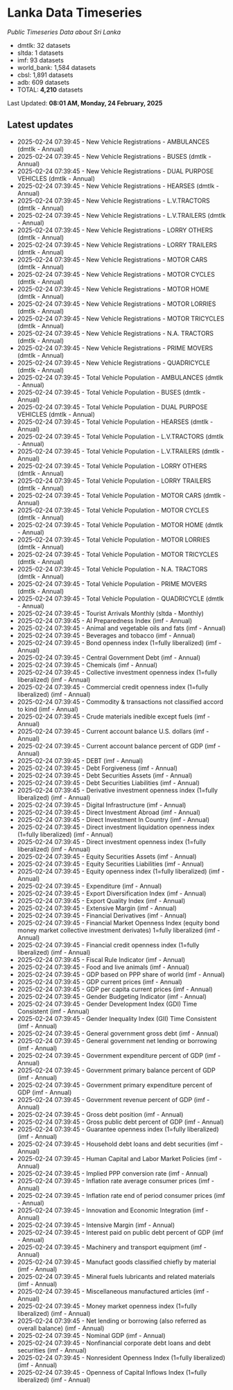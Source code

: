 # Lanka Data Timeseries
*Public Timeseries Data about Sri Lanka*

* dmtlk: 32 datasets
* sltda: 1 datasets
* imf: 93 datasets
* world_bank: 1,584 datasets
* cbsl: 1,891 datasets
* adb: 609 datasets
* TOTAL: **4,210** datasets

Last Updated: **08:01 AM, Monday, 24 February, 2025**

## Latest updates

* 2025-02-24 07:39:45 - New Vehicle Registrations - AMBULANCES (dmtlk - Annual)
* 2025-02-24 07:39:45 - New Vehicle Registrations - BUSES (dmtlk - Annual)
* 2025-02-24 07:39:45 - New Vehicle Registrations - DUAL PURPOSE VEHICLES (dmtlk - Annual)
* 2025-02-24 07:39:45 - New Vehicle Registrations - HEARSES (dmtlk - Annual)
* 2025-02-24 07:39:45 - New Vehicle Registrations - L.V.TRACTORS (dmtlk - Annual)
* 2025-02-24 07:39:45 - New Vehicle Registrations - L.V.TRAILERS (dmtlk - Annual)
* 2025-02-24 07:39:45 - New Vehicle Registrations - LORRY OTHERS (dmtlk - Annual)
* 2025-02-24 07:39:45 - New Vehicle Registrations - LORRY TRAILERS (dmtlk - Annual)
* 2025-02-24 07:39:45 - New Vehicle Registrations - MOTOR CARS (dmtlk - Annual)
* 2025-02-24 07:39:45 - New Vehicle Registrations - MOTOR CYCLES (dmtlk - Annual)
* 2025-02-24 07:39:45 - New Vehicle Registrations - MOTOR HOME (dmtlk - Annual)
* 2025-02-24 07:39:45 - New Vehicle Registrations - MOTOR LORRIES (dmtlk - Annual)
* 2025-02-24 07:39:45 - New Vehicle Registrations - MOTOR TRICYCLES (dmtlk - Annual)
* 2025-02-24 07:39:45 - New Vehicle Registrations - N.A. TRACTORS (dmtlk - Annual)
* 2025-02-24 07:39:45 - New Vehicle Registrations - PRIME MOVERS (dmtlk - Annual)
* 2025-02-24 07:39:45 - New Vehicle Registrations - QUADRICYCLE (dmtlk - Annual)
* 2025-02-24 07:39:45 - Total Vehicle Population - AMBULANCES (dmtlk - Annual)
* 2025-02-24 07:39:45 - Total Vehicle Population - BUSES (dmtlk - Annual)
* 2025-02-24 07:39:45 - Total Vehicle Population - DUAL PURPOSE VEHICLES (dmtlk - Annual)
* 2025-02-24 07:39:45 - Total Vehicle Population - HEARSES (dmtlk - Annual)
* 2025-02-24 07:39:45 - Total Vehicle Population - L.V.TRACTORS (dmtlk - Annual)
* 2025-02-24 07:39:45 - Total Vehicle Population - L.V.TRAILERS (dmtlk - Annual)
* 2025-02-24 07:39:45 - Total Vehicle Population - LORRY OTHERS (dmtlk - Annual)
* 2025-02-24 07:39:45 - Total Vehicle Population - LORRY TRAILERS (dmtlk - Annual)
* 2025-02-24 07:39:45 - Total Vehicle Population - MOTOR CARS (dmtlk - Annual)
* 2025-02-24 07:39:45 - Total Vehicle Population - MOTOR CYCLES (dmtlk - Annual)
* 2025-02-24 07:39:45 - Total Vehicle Population - MOTOR HOME (dmtlk - Annual)
* 2025-02-24 07:39:45 - Total Vehicle Population - MOTOR LORRIES (dmtlk - Annual)
* 2025-02-24 07:39:45 - Total Vehicle Population - MOTOR TRICYCLES (dmtlk - Annual)
* 2025-02-24 07:39:45 - Total Vehicle Population - N.A. TRACTORS (dmtlk - Annual)
* 2025-02-24 07:39:45 - Total Vehicle Population - PRIME MOVERS (dmtlk - Annual)
* 2025-02-24 07:39:45 - Total Vehicle Population - QUADRICYCLE (dmtlk - Annual)
* 2025-02-24 07:39:45 - Tourist Arrivals Monthly (sltda - Monthly)
* 2025-02-24 07:39:45 - AI Preparedness Index (imf - Annual)
* 2025-02-24 07:39:45 - Animal and vegetable oils and fats (imf - Annual)
* 2025-02-24 07:39:45 - Beverages and tobacco (imf - Annual)
* 2025-02-24 07:39:45 - Bond openness index (1=fully liberalized) (imf - Annual)
* 2025-02-24 07:39:45 - Central Government Debt (imf - Annual)
* 2025-02-24 07:39:45 - Chemicals (imf - Annual)
* 2025-02-24 07:39:45 - Collective investment openness index (1=fully liberalized) (imf - Annual)
* 2025-02-24 07:39:45 - Commercial credit openness index (1=fully liberalized) (imf - Annual)
* 2025-02-24 07:39:45 - Commodity & transactions not classified accord to kind (imf - Annual)
* 2025-02-24 07:39:45 - Crude materials inedible except fuels (imf - Annual)
* 2025-02-24 07:39:45 - Current account balance U.S. dollars (imf - Annual)
* 2025-02-24 07:39:45 - Current account balance percent of GDP (imf - Annual)
* 2025-02-24 07:39:45 - DEBT (imf - Annual)
* 2025-02-24 07:39:45 - Debt Forgiveness (imf - Annual)
* 2025-02-24 07:39:45 - Debt Securities Assets (imf - Annual)
* 2025-02-24 07:39:45 - Debt Securities Liabilities (imf - Annual)
* 2025-02-24 07:39:45 - Derivative investment openness index (1=fully liberalized) (imf - Annual)
* 2025-02-24 07:39:45 - Digital Infrastructure (imf - Annual)
* 2025-02-24 07:39:45 - Direct Investment Abroad (imf - Annual)
* 2025-02-24 07:39:45 - Direct Investment In Country (imf - Annual)
* 2025-02-24 07:39:45 - Direct investment liquidation openness index (1=fully liberalized) (imf - Annual)
* 2025-02-24 07:39:45 - Direct investment openness index (1=fully liberalized) (imf - Annual)
* 2025-02-24 07:39:45 - Equity Securities Assets (imf - Annual)
* 2025-02-24 07:39:45 - Equity Securities Liabilities (imf - Annual)
* 2025-02-24 07:39:45 - Equity openness index (1=fully liberalized) (imf - Annual)
* 2025-02-24 07:39:45 - Expenditure (imf - Annual)
* 2025-02-24 07:39:45 - Export Diversification Index (imf - Annual)
* 2025-02-24 07:39:45 - Export Quality Index (imf - Annual)
* 2025-02-24 07:39:45 - Extensive Margin (imf - Annual)
* 2025-02-24 07:39:45 - Financial Derivatives (imf - Annual)
* 2025-02-24 07:39:45 - Financial Market Openness Index (equity bond money market collective investment derivates) 1=fully liberalized (imf - Annual)
* 2025-02-24 07:39:45 - Financial credit openness index (1=fully liberalized) (imf - Annual)
* 2025-02-24 07:39:45 - Fiscal Rule Indicator (imf - Annual)
* 2025-02-24 07:39:45 - Food and live animals (imf - Annual)
* 2025-02-24 07:39:45 - GDP based on PPP share of world (imf - Annual)
* 2025-02-24 07:39:45 - GDP current prices (imf - Annual)
* 2025-02-24 07:39:45 - GDP per capita current prices (imf - Annual)
* 2025-02-24 07:39:45 - Gender Budgeting Indicator (imf - Annual)
* 2025-02-24 07:39:45 - Gender Development Index (GDI) Time Consistent (imf - Annual)
* 2025-02-24 07:39:45 - Gender Inequality Index (GII) Time Consistent (imf - Annual)
* 2025-02-24 07:39:45 - General government gross debt (imf - Annual)
* 2025-02-24 07:39:45 - General government net lending or borrowing (imf - Annual)
* 2025-02-24 07:39:45 - Government expenditure percent of GDP (imf - Annual)
* 2025-02-24 07:39:45 - Government primary balance percent of GDP (imf - Annual)
* 2025-02-24 07:39:45 - Government primary expenditure percent of GDP (imf - Annual)
* 2025-02-24 07:39:45 - Government revenue percent of GDP (imf - Annual)
* 2025-02-24 07:39:45 - Gross debt position (imf - Annual)
* 2025-02-24 07:39:45 - Gross public debt percent of GDP (imf - Annual)
* 2025-02-24 07:39:45 - Guarantee openness index (1=fully liberalized) (imf - Annual)
* 2025-02-24 07:39:45 - Household debt loans and debt securities (imf - Annual)
* 2025-02-24 07:39:45 - Human Capital and Labor Market Policies (imf - Annual)
* 2025-02-24 07:39:45 - Implied PPP conversion rate (imf - Annual)
* 2025-02-24 07:39:45 - Inflation rate average consumer prices (imf - Annual)
* 2025-02-24 07:39:45 - Inflation rate end of period consumer prices (imf - Annual)
* 2025-02-24 07:39:45 - Innovation and Economic Integration (imf - Annual)
* 2025-02-24 07:39:45 - Intensive Margin (imf - Annual)
* 2025-02-24 07:39:45 - Interest paid on public debt percent of GDP (imf - Annual)
* 2025-02-24 07:39:45 - Machinery and transport equipment (imf - Annual)
* 2025-02-24 07:39:45 - Manufact goods classified chiefly by material (imf - Annual)
* 2025-02-24 07:39:45 - Mineral fuels lubricants and related materials (imf - Annual)
* 2025-02-24 07:39:45 - Miscellaneous manufactured articles (imf - Annual)
* 2025-02-24 07:39:45 - Money market openness index (1=fully liberalized) (imf - Annual)
* 2025-02-24 07:39:45 - Net lending or borrowing (also referred as overall balance) (imf - Annual)
* 2025-02-24 07:39:45 - Nominal GDP (imf - Annual)
* 2025-02-24 07:39:45 - Nonfinancial corporate debt loans and debt securities (imf - Annual)
* 2025-02-24 07:39:45 - Nonresident Openness Index (1=fully liberalized) (imf - Annual)
* 2025-02-24 07:39:45 - Openness of Capital Inflows Index (1=fully liberalized) (imf - Annual)